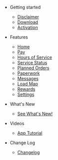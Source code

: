 - Getting started
  - [Disclaimer](getting-started.md#disclaimer)
  - [Download](getting-started.md#download)
  - [Activation](getting-started.md#activation)

- Features
  - [Home](home.md)
  - [Pay](pay.md)
  - [Hours of Service](hos.md)
  - [Service Status](servicestatus.md)
  - [Planned Orders](planned.md)
  - [Paperwork](paperwork.md)
  - [Messages](messages.md)
  - [Load Map](loadmap.md)
  - [Rewards](rewards.md)
  - [Settings](settings.md)

- What's New
  - [See What's New!](whatsnew.md) 

- Videos
  - [App Tutorial](videos.md)

- Change Log
  - [Changelog](changelog.md)
